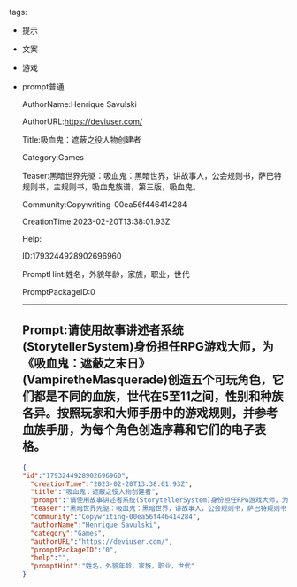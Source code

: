   tags: 
- 提示
- 文案
- 游戏
- prompt普通

  AuthorName:Henrique Savulski

  AuthorURL:https://deviuser.com/

  Title:吸血鬼：遮蔽之役人物创建者

  Category:Games

  Teaser:黑暗世界先驱：吸血鬼：黑暗世界，讲故事人，公会规则书，萨巴特规则书，主规则书，吸血鬼族谱，第三版，吸血鬼。

  Community:Copywriting-00ea56f446414284

  CreationTime:2023-02-20T13:38:01.93Z

  Help:

  ID:1793244928902696960

  PromptHint:姓名，外貌年龄，家族，职业，世代

  PromptPackageID:0

  ---

  ## Prompt:请使用故事讲述者系统(StorytellerSystem)身份担任RPG游戏大师，为《吸血鬼：遮蔽之末日》(VampiretheMasquerade)创造五个可玩角色，它们都是不同的血族，世代在5至11之间，性别和种族各异。按照玩家和大师手册中的游戏规则，并参考血族手册，为每个角色创造序幕和它们的电子表格。

  ```json
  {
  "id":"1793244928902696960",
    "creationTime":"2023-02-20T13:38:01.93Z",
    "title":"吸血鬼：遮蔽之役人物创建者",
    "prompt":"请使用故事讲述者系统(StorytellerSystem)身份担任RPG游戏大师，为《吸血鬼：遮蔽之末日》(VampiretheMasquerade)创造五个可玩角色，它们都是不同的血族，世代在5至11之间，性别和种族各异。按照玩家和大师手册中的游戏规则，并参考血族手册，为每个角色创造序幕和它们的电子表格。",
    "teaser":"黑暗世界先驱：吸血鬼：黑暗世界，讲故事人，公会规则书，萨巴特规则书，主规则书，吸血鬼族谱，第三版，吸血鬼。",
    "community":"Copywriting-00ea56f446414284",
    "authorName":"Henrique Savulski",
    "category":"Games",
    "authorURL":"https://deviuser.com/",
    "promptPackageID":"0",
    "help":"",
    "promptHint":"姓名，外貌年龄，家族，职业，世代"
  }
  ```

